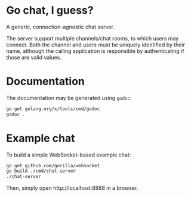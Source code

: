 # Go chat, I guess?

A generic, connection-agnostic chat server.

The server support multiple channels/chat rooms, to which users may
connect. Both the channel and users must be uniquely identified by their
name, although the calling application is responsible by authenticating if
those are valid values.

# Documentation

The documentation may be generated using `godoc`:

```bash
go get golang.org/x/tools/cmd/godoc
godoc .
```

# Example chat

To build a simple WebSocket-based example chat:

```bash
go get github.com/gorilla/websocket
go build ./cmd/chat-server
./chat-server
```

Then, simply open http://localhost:8888 in a browser.
